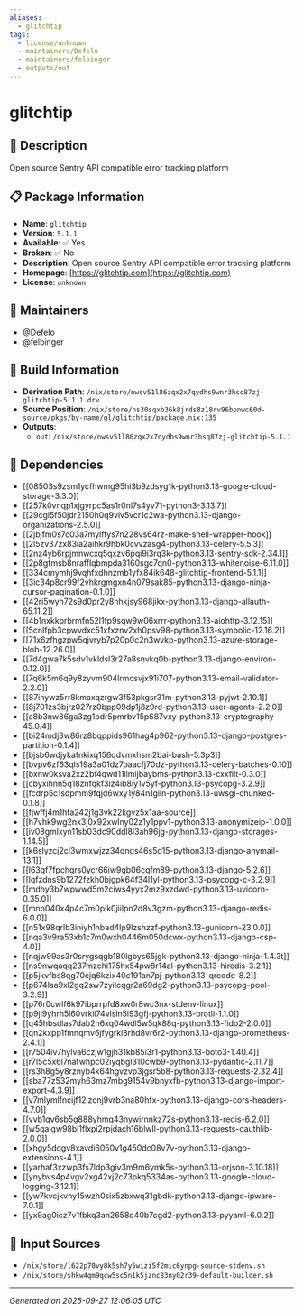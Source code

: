 ```yaml
---
aliases:
  - glitchtip
tags:
  - license/unknown
  - maintainers/Defelo
  - maintainers/felbinger
  - outputs/out
---
```


# glitchtip

## 📝 Description

Open source Sentry API compatible error tracking platform

## 📋 Package Information

- **Name**: `glitchtip`
- **Version**: `5.1.1`
- **Available**: ✅ Yes
- **Broken**: ✅ No
- **Description**: Open source Sentry API compatible error tracking platform
- **Homepage**: [https://glitchtip.com](https://glitchtip.com)
- **License**: `unknown`
## 👥 Maintainers

- @Defelo
- @felbinger


## 🔧 Build Information

- **Derivation Path**: `/nix/store/nwsv51l86zqx2x7qydhs9wnr3hsq87zj-glitchtip-5.1.1.drv`
- **Source Position**: `/nix/store/ns30sqxb36k8jrds8z18rv96bpnwc60d-source/pkgs/by-name/gl/glitchtip/package.nix:135`
- **Outputs**:
  - `out`:  `/nix/store/nwsv51l86zqx2x7qydhs9wnr3hsq87zj-glitchtip-5.1.1`

## 🔗 Dependencies

- [[08503s9zsm1ycfhwmg95hi3b9zdsyg1k-python3.13-google-cloud-storage-3.3.0]]
- [[257k0vnqp1xjgyrpc5as1r0nl7s4yv71-python3-3.13.7]]
- [[29cgl5f50jdr2150h0q9viv5vcr1c2wa-python3.13-django-organizations-2.5.0]]
- [[2jbjfm0s7c03a7mylffys7n228vs64rz-make-shell-wrapper-hook]]
- [[2l5zv37zx83ia2aihkr9hbk0cvvzasg4-python3.13-celery-5.5.3]]
- [[2nz4yb6rpjmnwcxq5qxzv6pqi9i3rq3k-python3.13-sentry-sdk-2.34.1]]
- [[2p8gfmsb8nrafflqbmpda3160sgc7qn0-python3.13-whitenoise-6.11.0]]
- [[334cmymhj9vqhfxdhnzmb1yfx84ik648-glitchtip-frontend-5.1.1]]
- [[3ic34p8cr99f2vhkrgmgxn4n079sak85-python3.13-django-ninja-cursor-pagination-0.1.0]]
- [[42ri5wyh72s9d0pr2y8hhkjsy968jikx-python3.13-django-allauth-65.11.2]]
- [[4b1nxkkprbrmfn52l1fp9sqw9w06xrrr-python3.13-aiohttp-3.12.15]]
- [[5cnlfpb3cpwvdxc51xfxznv2xh0psv98-python3.13-symbolic-12.16.2]]
- [[71x6zfhgzpw5qjvryb7p20p0c2n3wvkp-python3.13-azure-storage-blob-12.26.0]]
- [[7d4gwa7k5sdv1vkldsl3r27a8snvkq0b-python3.13-django-environ-0.12.0]]
- [[7q6k5m6q9y8zyvm904lrmcsvjx91i707-python3.13-email-validator-2.2.0]]
- [[87inywz5rr8kmaxqzrgw3f53pkgsr31m-python3.13-pyjwt-2.10.1]]
- [[8j701zs3bjrz027rz0bpp09dp1j8z9rd-python3.13-user-agents-2.2.0]]
- [[a8b3nw86ga3zg1pdr5pmrbv15p687vxy-python3.13-cryptography-45.0.4]]
- [[bi24mdj3w86rz8bqppids961hag4p962-python3.13-django-postgres-partition-0.1.4]]
- [[bjsb6wdjykafnkixq156qdvmxhsm2bai-bash-5.3p3]]
- [[bvpv6zf63qls19a3a01dz7paacfj70dz-python3.13-celery-batches-0.10]]
- [[bxnw0ksva2xz2bf4qwd11ilmijbaybms-python3.13-cxxfilt-0.3.0]]
- [[cbyxihnn5q18znfqkf3iz4ib8iy1v5yf-python3.13-psycopg-3.2.9]]
- [[fcdrp5c1sdpmm9fqjd6wxy1y84n1giln-python3.13-uwsgi-chunked-0.1.8]]
- [[fjwffj4m1hfa242j1g3vk22kgvz5x1aa-source]]
- [[h7vhk9wg2nx3j0x92xwlny02z1y1ppv1-python3.13-anonymizeip-1.0.0]]
- [[iv08gmlxyn11sb03dc90ddl8l3ah96jg-python3.13-django-storages-1.14.5]]
- [[k6slyzcj2cl3wmxwjzz34qngs46s5d15-python3.13-django-anymail-13.1]]
- [[l63qf7fpchgrs0ycr66iw9gb06cqfm89-python3.13-django-5.2.6]]
- [[lqfzdns9b1272fzkh0bjgpk64f34l1yl-python3.13-psycopg-c-3.2.9]]
- [[mdhy3b7wpwwd5m2ciws4yyx2mz9xzdwd-python3.13-uvicorn-0.35.0]]
- [[mnp040x4p4c7m0pik0jiilpn2d8v3gzm-python3.13-django-redis-6.0.0]]
- [[n51x98qrlb3iniyh1nbad4lp9lzshzzf-python3.13-gunicorn-23.0.0]]
- [[nqa3v9ra53xb1c7m0wxh0446m050dcwx-python3.13-django-csp-4.0]]
- [[nqjw99as3r0srygsqgb180lgbys65jgk-python3.13-django-ninja-1.4.3t]]
- [[ns9nwqaqq237mzchi175hx54pw8r14al-python3.13-hiredis-3.2.1]]
- [[p5jkvfbs8qg70cjq6kzix40c191an7pj-python3.13-qrcode-8.2]]
- [[p674laa9xl2gq2sw7zyilcqgr2a69dg2-python3.13-psycopg-pool-3.2.9]]
- [[p76r0cwlf6k97ibprrpfd8xw0r8wc3nx-stdenv-linux]]
- [[p9ji9yhrh5l60vrkii74vlsln5i93gfj-python3.13-brotli-1.1.0]]
- [[q45hbsdlas7dab2h6xq04wdl5w5qk88q-python3.13-fido2-2.0.0]]
- [[qn2kxpp1fmnqmv6jfygrkl8rhd8vr6r2-python3.13-django-prometheus-2.4.1]]
- [[r7504iv7hylva6czjw1gjh31kb85i3r1-python3.13-boto3-1.40.4]]
- [[r7l5c5x6l7nafwhpc02iyqbgl310cwb9-python3.13-pydantic-2.11.7]]
- [[rs3h8g5y8rznyb4k64hgvzvp3jgsr5b8-python3.13-requests-2.32.4]]
- [[sba77z532myh63mz7mbg9154v9bnyxfb-python3.13-django-import-export-4.3.9]]
- [[v7mlymlfncijf12izcnj9vrb3na80hfx-python3.13-django-cors-headers-4.7.0]]
- [[vvb1qv6sb5g888yhmq43nywirnnkz72s-python3.13-redis-6.2.0]]
- [[w5qalgw98bl1flxpi2rpjdach16blwll-python3.13-requests-oauthlib-2.0.0]]
- [[xhgy5dqgv8xavdi6050v1g450dc08v7v-python3.13-django-extensions-4.1]]
- [[yarhaf3xzwp3fs7ldp3giv3m9m6ymk5s-python3.13-orjson-3.10.18]]
- [[ynybvs4p4vgv2xg42xj2c73pkq5334as-python3.13-google-cloud-logging-3.12.1]]
- [[yw7kvcjkvny15wzh0six5zbxwq31gbdk-python3.13-django-ipware-7.0.1]]
- [[yx9ag0icz7v1fbkq3an2658q40b7cgd2-python3.13-pyyaml-6.0.2]]

## 📁 Input Sources

- `/nix/store/l622p70vy8k5sh7y5wizi5f2mic6ynpg-source-stdenv.sh`
- `/nix/store/shkw4qm9qcw5sc5n1k5jznc83ny02r39-default-builder.sh`

---
*Generated on 2025-09-27 12:06:05 UTC*
